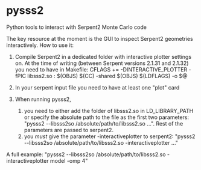 # pysss2
Python tools to interact with Serpent2 Monte Carlo code

The key resource at the moment is the GUI to inspect Serpent2 geometries interactively.
How to use it:

1. Compile Serpent2 in a dedicated folder with interactive plotter settings on. At the time of writing (between Serpent versions 2.1.31 and 2.1.32) you need to have in Makefile:
   CFLAGS  += -DINTERACTIVE_PLOTTER -fPIC
   libsss2.so : $(OBJS)
           $(CC) -shared $(OBJS) $(LDFLAGS) -o $@

2. In your serpent input file you need to have at least one "plot" card

3. When running pysss2, 
   1. you need to either add the folder of libsss2.so in LD_LIBRARY_PATH or specify the absolute path to the file as the first two parameters: "pysss2 --libsss2so /absolute/path/to/libsss2.so ...". Rest of the parameters are passed to serpent2.
   2. you *must* give the parameter -interactiveplotter to serpent2: "pysss2 --libsss2so /absolute/path/to/libsss2.so -interactiveplotter ..."

A full example:  "pysss2 --libsss2so /absolute/path/to/libsss2.so -interactiveplotter model -omp 4"
